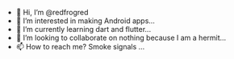 - 👋 Hi, I’m @redfrogred
- 👀 I’m interested in making Android apps...
- 🌱 I’m currently learning dart and flutter...
- 💞️ I’m looking to collaborate on nothing because I am a hermit...
- 📫 How to reach me? Smoke signals ...

<!---
redfrogred/redfrogred is a ✨ special ✨ repository because its `README.md` (this file) appears on your GitHub profile.
You can click the Preview link to take a look at your changes.
--->
